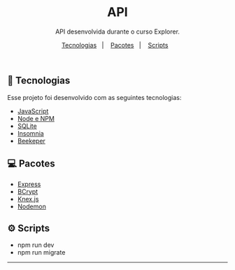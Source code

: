 <h1 align="center"> API </h1>

<p align="center">
API desenvolvida durante o curso Explorer.
</p>

<p align="center">
  <a href="#-tecnologias">Tecnologias</a>&nbsp;&nbsp;&nbsp;|&nbsp;&nbsp;&nbsp;
  <a href="#-pacotes">Pacotes</a>&nbsp;&nbsp;&nbsp;|&nbsp;&nbsp;&nbsp;
  <a href="#-scripts">Scripts</a>&nbsp;&nbsp;&nbsp;
</p>

<br>

## 🚀 Tecnologias

Esse projeto foi desenvolvido com as seguintes tecnologias:

- [JavaScript](https://www.javascript.com)
- [Node e NPM](https://nodejs.org/)
- [SQLite](https://www.sqlite.org/index.html)
- [Insomnia](https://insomnia.rest)
- [Beekeper](https://www.beekeeperstudio.io)


## 💻 Pacotes

- [Express](https://expressjs.com/pt-br/)
- [BCrypt](https://www.npmjs.com/package/bcrypt)
- [Knex.js](https://knexjs.org)
- [Nodemon](https://www.npmjs.com/package/nodemon)

## ⚙ Scripts

- npm run dev
- npm run migrate

---
